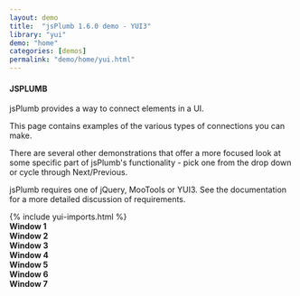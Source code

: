 ```yaml
---
layout: demo
title:  "jsPlumb 1.6.0 demo - YUI3"
library: "yui"  
demo: "home"
categories: [demos]
permalink: "demo/home/yui.html"
---
```


<div class="explanation">
	<h4>JSPLUMB</h4>
	<p>jsPlumb provides a way to connect elements in a UI.</p>
	<p>This page contains examples of the various types of connections you can make.</p>
	<p>There are several other demonstrations that offer
	a more focused look at some specific part of jsPlumb's functionality - pick one from the drop down or cycle through Next/Previous.
	</p>
	<p>jsPlumb requires one of jQuery, MooTools or YUI3.  See the documentation for a more detailed discussion of requirements.</p>
	{% include yui-imports.html %}
</div> 
<div class="demo kitchensink-demo" id="kitchensink-demo">
	<div class="component window" id="window1"><strong>Window 1</strong></div>
	<div class="component window" id="window2"><strong>Window 2</strong></div>
	<div class="component window" id="window3"><strong>Window 3</strong></div>
	<div class="component window" id="window4"><strong>Window 4</strong></div>
	<div class="component window" id="window5"><strong>Window 5</strong></div>
	<div class="component window" id="window6"><strong>Window 6</strong></div>
	<div class="component window" id="window7"><strong>Window 7</strong></div>                       
</div>
